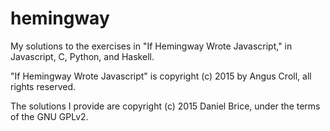 # hemingway
My solutions to the exercises in "If Hemingway Wrote Javascript," in Javascript, C, Python, and Haskell.

"If Hemingway Wrote Javascript" is copyright (c) 2015 by Angus Croll, all rights reserved.

The solutions I provide are copyright (c) 2015 Daniel Brice, under the terms of the GNU GPLv2.
